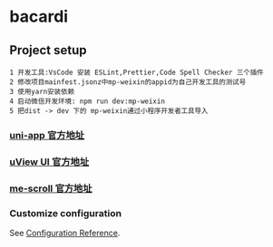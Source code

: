 <!--
 * @Description  : 
 * @Author       : pacino
 * @Date         : 2021-09-22 17:12:34
 * @LastEditTime : 2021-09-22 17:48:17
 * @LastEditors  : pacino
-->
# bacardi

## Project setup
```
1 开发工具:VsCode 安装 ESLint,Prettier,Code Spell Checker 三个插件
2 修改项目mainfest.jsonz中mp-weixin的appid为自己开发工具的测试号
3 使用yarn安装依赖
4 启动微信开发环境: npm run dev:mp-weixin
5 把dist -> dev 下的 mp-weixin通过小程序开发者工具导入
```

### [uni-app 官方地址](https://uniapp.dcloud.io/README)

### [uView UI 官方地址](http://uviewui.com/guide/demo.html)

### [me-scroll 官方地址](http://www.mescroll.com/uni.html?v=20200915#custom)

### Customize configuration
See [Configuration Reference](https://cli.vuejs.org/config/).

